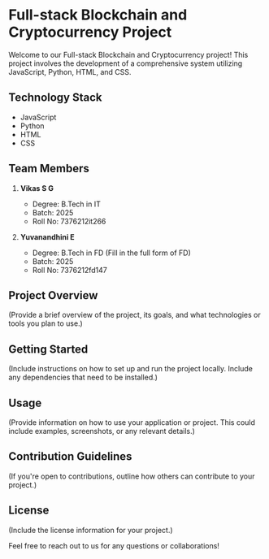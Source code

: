# Full-stack Blockchain and Cryptocurrency Project

Welcome to our Full-stack Blockchain and Cryptocurrency project! This project involves the development of a comprehensive system utilizing JavaScript, Python, HTML, and CSS.

## Technology Stack

- JavaScript
- Python
- HTML
- CSS

## Team Members

1. **Vikas S G**
   - Degree: B.Tech in IT
   - Batch: 2025
   - Roll No: 7376212it266

2. **Yuvanandhini E**
   - Degree: B.Tech in FD (Fill in the full form of FD)
   - Batch: 2025
   - Roll No: 7376212fd147

## Project Overview

(Provide a brief overview of the project, its goals, and what technologies or tools you plan to use.)

## Getting Started

(Include instructions on how to set up and run the project locally. Include any dependencies that need to be installed.)

## Usage

(Provide information on how to use your application or project. This could include examples, screenshots, or any relevant details.)

## Contribution Guidelines

(If you're open to contributions, outline how others can contribute to your project.)

## License

(Include the license information for your project.)

Feel free to reach out to us for any questions or collaborations!

